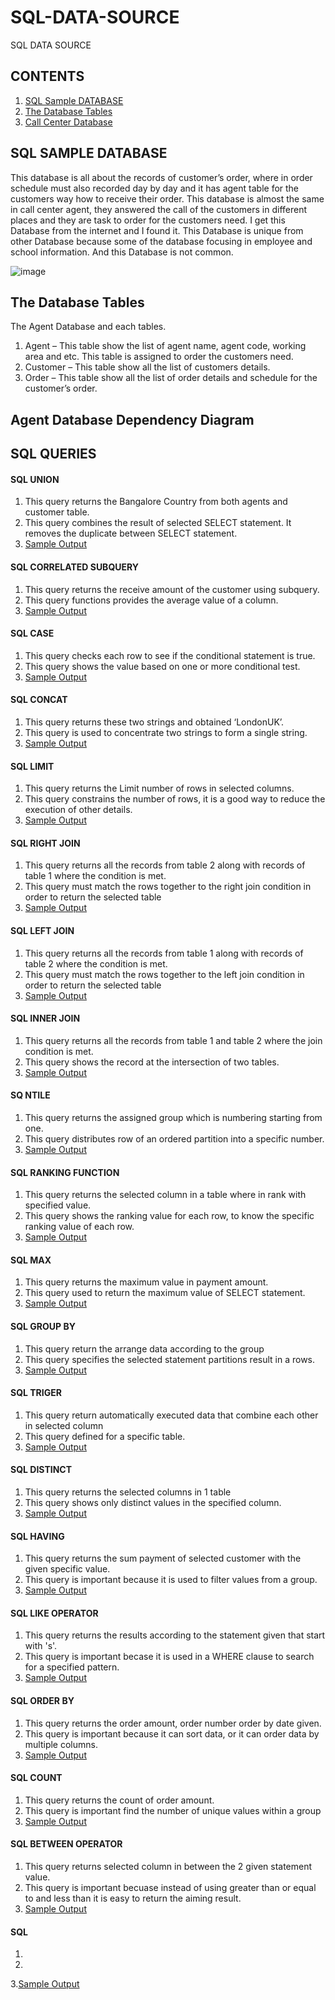 # SQL-DATA-SOURCE
SQL DATA SOURCE 

## CONTENTS
 1. [SQL Sample DATABASE](https://github.com/jjati/SQL-DATA-SOURCE#sql-data-source)
 2. [The Database Tables]()
 3. [Call Center Database]()
 








## SQL SAMPLE DATABASE
This database is all about the records of customer’s order, where in order schedule must also recorded day by day and it has agent table for the customers way how to receive their order. This database is almost the same in call center agent, they answered the call of the customers in different places and they are task to order for the customers need. I get this Database from the internet and I found it. This Database is unique from other Database because some of the database focusing in employee and school information. And this Database is not common. 

![image](https://user-images.githubusercontent.com/73151103/103191378-c0b63300-48a2-11eb-9d14-e4a5d1787fca.png)

##  The Database Tables
 
 The Agent Database and each tables.
   1.  Agent – This table show the list of agent name, agent code, working area and etc. This table is assigned to order the customers need. 
   2.  Customer – This table show all the list of customers details.
   3.  Order – This table show all the list of order details and schedule for the customer’s order.
 
## Agent Database Dependency Diagram
## SQL QUERIES

#### SQL UNION
  1. This query returns the Bangalore Country from both agents and customer table.
  2. This query combines the result of selected SELECT statement. It removes the duplicate
      between SELECT statement. 
  3. [Sample Output](/query.md)
#### SQL CORRELATED SUBQUERY
  1. This query returns the receive amount of the customer using subquery.
  2. This query functions provides the average value of a column.
  3. [Sample Output](/query.md) 
#### SQL CASE
  1. This query checks each row to see if the conditional statement is true.
  2. This query shows the value based on one or more conditional test.
  3. [Sample Output](/query.md) 
#### SQL CONCAT 
  1. This query returns these two strings and obtained ‘LondonUK’.
  2. This query is used to concentrate two strings to form a single string. 
  3. [Sample Output](/query.md)
#### SQL LIMIT 
  1. This query returns the Limit number of rows in selected columns.
  2. This query constrains the number of rows, it is a good way to reduce the execution of other details.
  3. [Sample Output](/query.md)
#### SQL RIGHT JOIN
  1. This query returns all the records from table 2 along with records of table 1 where the condition is met.
  2. This query must match the rows together to the right join condition in order to return the selected table 
  3. [Sample Output](/query.md)
#### SQL LEFT JOIN
  1. This query returns all the records from table 1 along with records of table 2 where the condition is met.
  2. This query must match the rows together to the left join condition in order to return the selected table
  3. [Sample Output](/query.md)
#### SQL INNER JOIN
  1. This query returns all the records from table 1 and table 2 where the join condition is met.
  2. This query shows the record at the intersection of two tables.
  3. [Sample Output](/query.md)
#### SQ NTILE
  1. This query returns the assigned group which is numbering starting from one.
  2. This query distributes row of an ordered partition into a specific number.
  3. [Sample Output](/query.md)
#### SQL RANKING FUNCTION
  1. This query returns the selected column in a table where in rank with specified value.
  2. This query shows the ranking value for each row, to know the specific ranking value of each row.
  3. [Sample Output](/query.md)
#### SQL MAX
  1. This query returns the maximum value in payment amount.
  2. This query used to return the maximum value of SELECT statement.
  3. [Sample Output](/query.md)
#### SQL GROUP BY
  1. This query return the arrange data according to the group
  2. This query specifies the selected statement partitions result in a rows.
  3. [Sample Output](/query.md)
#### SQL TRIGER
  1. This query return automatically executed data that combine each other in selected column 
  2. This query defined for a specific table.
  3. [Sample Output](/query.md)
#### SQL DISTINCT
  1. This query returns the selected columns in 1 table
  2. This query shows only distinct values in the specified column.
  3. [Sample Output](/query.md)
#### SQL HAVING
  1. This query returns the sum payment of selected customer with the given specific value.
  2. This query is important because it is used to filter values from a group.
  3. [Sample Output](/query.md)
#### SQL LIKE OPERATOR
  1. This query returns the results according to the statement given that start with 's'.
  2. This query is important becase it is used in a WHERE clause to search for a specified pattern. 
  3. [Sample Output](/query.md)
#### SQL ORDER BY
  1. This query returns the order amount, order number order by date given. 
  2. This query is important because it can sort data, or it can order data by multiple columns.
  3. [Sample Output](/query.md)
#### SQL COUNT
  1. This query returns the count of order amount.
  2. This query is important find the number of unique values within a group
  3. [Sample Output](/query.md)
#### SQL BETWEEN OPERATOR
  1. This query returns selected column in between the 2 given statement value. 
  2. This query is important becuase instead of using greater than or equal to and less than it is easy to return the aiming result.
  3. [Sample Output](/query.md)
#### SQL 
  1.
  2.
  3.[Sample Output](/query.md)
  



